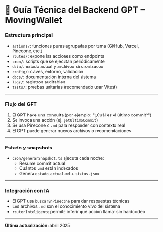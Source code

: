 # 🧠 Guía Técnica del Backend GPT – MovingWallet

### Estructura principal

- `actions/`: funciones puras agrupadas por tema (GitHub, Vercel, Pinecone, etc.)
- `routes/`: expone las acciones como endpoints
- `cron/`: scripts que se ejecutan periódicamente
- `data/`: estado actual y archivos sincronizados
- `config/`: claves, entorno, validación
- `docs/`: documentación interna del sistema
- `logs/`: registros auditables
- `tests/`: pruebas unitarias (recomendado usar Vitest)

---

### Flujo del GPT

1. El GPT hace una consulta (por ejemplo: \"¿Cuál es el último commit?\")
2. Se invoca una acción (ej. `getUltimoCommit`)
3. Se usa Pinecone o `.md` para responder con contexto real
4. El GPT puede generar nuevos archivos o recomendaciones

---

### Estado y snapshots

- `cron/generarSnapshot.ts` ejecuta cada noche:
  - Resume commit actual
  - Cuántos `.md` están indexados
  - Genera `estado_actual.md` + `status.json`

---

### Integración con IA

- El GPT usa `buscarEnPinecone` para dar respuestas técnicas
- Los archivos `.md` son el conocimiento vivo del sistema
- `routerInteligente` permite inferir qué acción llamar sin hardcodeo

---

**Última actualización:** abril 2025
